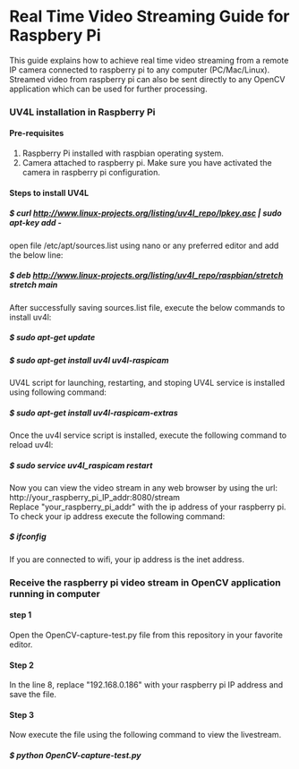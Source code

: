 # Real Time Video Streaming Guide for Raspbery Pi
This guide explains how to achieve real time video streaming from a remote IP camera connected to raspberry pi to any computer (PC/Mac/Linux). 
Streamed video from raspberry pi can also be sent directly to any OpenCV application which can be used for further processing.

### UV4L installation in Raspberry Pi

#### Pre-requisites
1. Raspberry Pi installed with raspbian operating system.
2. Camera attached to raspberry pi. Make sure you have activated the camera in raspberry pi configuration.

#### Steps to install UV4L
##### $ curl http://www.linux-projects.org/listing/uv4l_repo/lpkey.asc | sudo apt-key add -

open file /etc/apt/sources.list using nano or any preferred editor and add the below line: <br>
##### $ deb http://www.linux-projects.org/listing/uv4l_repo/raspbian/stretch stretch main <br>

After successfully saving sources.list file, execute the below commands to install uv4l: <br>
##### $ sudo apt-get update
##### $ sudo apt-get install uv4l uv4l-raspicam

UV4L script for launching, restarting, and stoping UV4L service is installed using following command: <br>
##### $ sudo apt-get install uv4l-raspicam-extras

Once the uv4l service script is installed, execute the following command to reload uv4l:<br>
##### $ sudo service uv4l_raspicam restart

Now you can view the video stream in any web browser by using the url: http://your_raspberry_pi_IP_addr:8080/stream <br>
Replace "your_raspberry_pi_addr" with the ip address of your raspberry pi. To check your ip address execute the following command:
##### $ ifconfig
If you are connected to wifi, your ip address is the inet address.

### Receive the raspberry pi video stream in OpenCV application running in computer
#### step 1
Open the OpenCV-capture-test.py file from this repository in your favorite editor.
#### Step 2
In the line 8, replace "192.168.0.186" with your raspberry pi IP address and save the file.
#### Step 3
Now execute the file using the following command to view the livestream.
##### $ python OpenCV-capture-test.py
